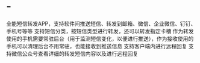 # -
全能短信转发APP，支持软件间推送短信、转发到邮箱、微信、企业微信、钉钉、手机号等等
支持短信分类，按短信类型进行转发，还可以转发指定卡槽
作为转发使用的手机需要常驻后台（用于监测短信变化，以便进行推送），作为接收使用的手机可以清理后台不用常驻，也能接收到推送信息
支持客户端内进行远程回复
支持微信公众号查看详细的转发短信内容以及进行远程回复
